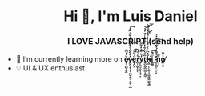 <h1 align="center">Hi 👋, I'm Luis Daniel</h1>
<h3 align="center">I LOVE JAVASCRIPT (send help)</h3>

- 🌱 I’m currently learning more on **e̷̢͕̪̻̜̼̭ͧͨ̽͆̽͘̕v̴̴̮̮̰̝̹͓̜̪̺̜̻͉̙̼͔̘̲ͯ̊̌̌̇ͩ͊͋ͩ̓̌̆͗̃̓͟͢͡ë̬̗̺̙́̆ͪ̕͡r̪̹̝̮̝̝͔̀̈́̑̉͘y̙͍̫̝̮͕̘͔̣̓ͪ͒ͣ̒͌̃͟t̮̪̙̮̲̤͇͙͈͖̝̏ͩ̀̑͋̓ͭ̂̽̔ͬ̐̓̉͘͝h̶̶̴̴̨̛͖̞̹͕̤͕̘͚͈̫̼͚̲̖͇̃̊͆ͬͭ͛ͤ̄͑̍̾ͯͤ̍ͩ̅͜͝͞ͅị̳̳̈́͊͠_̴̴̛̻̞̲̯̜̯̠̗ͬͨ͌̍́̓̃̉̆̀͊ͯ̉͟͢n̘͉̎͂g̸̘͚͐͐̌**
- 💡 UI & UX enthusiast

